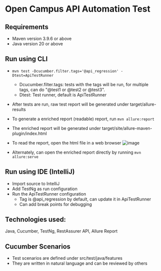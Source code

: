 # Open Campus API Automation Test

## Requirements
 * Maven version 3.9.6 or above
 * Java version 20 or above

## Run using CLI 
 * `mvn test -Dcucumber.filter.tags='@api_regression' -Dtest=ApiTestRunner`
   
   - Dcucumber.filter.tags: tests with the tags will be run, for multiple tags, can do "@test1 or @test2 or @test3".
   - Dtest: Test runner, default is ApiTestRunner
     
 * After tests are run, raw test report will be generated under target/allure-results
 * To generate a enriched report (readable) report, run `mvn allure:report`
 * The enriched report will be generated under target/site/allure-maven-plugin/index.html
 * To read the report, open the html file in a web browser
   ![image](https://github.com/thangatran/OpenCampusAutomation/assets/5816644/cb113f32-01f1-47fe-a0f7-a47b3d8afc0e)


 * Alternately, can open the enriched report directly by running `mvn allure:serve`

## Run using IDE (IntelliJ) 
 * Import source to IntelliJ
 * Add TestNg as run configuration
 * Run the ApiTestRunner configuration
   - Tag is @api_regression by default, can update it in ApiTestRunner
   - Can add break points for debugging

## Technologies used: 
   Java, Cucumber, TestNg, RestAssurer API, Allure Report

## Cucumber Scenarios
 * Test scenarios are defined under src/test/java/features
 * They are written in natural language and can be reviewed by others
      
